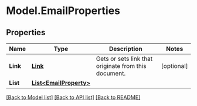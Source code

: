 # Model.EmailProperties

## Properties
Name | Type | Description | Notes
------------ | ------------- | ------------- | -------------
**Link** | [**Link**](Link.md) | Gets or sets link that originate from this document. | [optional] 
**List** | [**List&lt;EmailProperty&gt;**](EmailProperty.md) |  | 



[[Back to Model list]](README.md#documentation-for-models) [[Back to API list]](README.md#documentation-for-api-endpoints) [[Back to README]](README.md)


